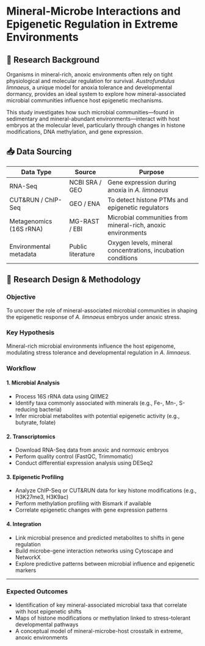 # Mineral-Microbe Interactions and Epigenetic Regulation in Extreme Environments

## 🧠 Research Background
Organisms in mineral-rich, anoxic environments often rely on tight physiological and molecular regulation for survival. *Austrofundulus limnaeus*, a unique model for anoxia tolerance and developmental dormancy, provides an ideal system to explore how mineral-associated microbial communities influence host epigenetic mechanisms.

This study investigates how such microbial communities—found in sedimentary and mineral-abundant environments—interact with host embryos at the molecular level, particularly through changes in histone modifications, DNA methylation, and gene expression.

## 📥 Data Sourcing

| Data Type | Source | Purpose |
|-----------|--------|---------|
| RNA-Seq | NCBI SRA / GEO | Gene expression during anoxia in *A. limnaeus* |
| CUT&RUN / ChIP-Seq | GEO / ENA | To detect histone PTMs and epigenetic regulators |
| Metagenomics (16S rRNA) | MG-RAST / EBI | Microbial communities from mineral-rich, anoxic environments |
| Environmental metadata | Public literature | Oxygen levels, mineral concentrations, incubation conditions |

## 🧪 Research Design & Methodology

### Objective
To uncover the role of mineral-associated microbial communities in shaping the epigenetic response of *A. limnaeus* embryos under anoxic stress.

### Key Hypothesis
Mineral-rich microbial environments influence the host epigenome, modulating stress tolerance and developmental regulation in *A. limnaeus*.

### Workflow

#### 1. Microbial Analysis
- Process 16S rRNA data using QIIME2
- Identify taxa commonly associated with minerals (e.g., Fe-, Mn-, S-reducing bacteria)
- Infer microbial metabolites with potential epigenetic activity (e.g., butyrate, folate)

#### 2. Transcriptomics
- Download RNA-Seq data from anoxic and normoxic embryos
- Perform quality control (FastQC, Trimmomatic)
- Conduct differential expression analysis using DESeq2

#### 3. Epigenetic Profiling
- Analyze ChIP-Seq or CUT&RUN data for key histone modifications (e.g., H3K27me3, H3K9ac)
- Perform methylation profiling with Bismark if available
- Correlate epigenetic changes with gene expression patterns

#### 4. Integration
- Link microbial presence and predicted metabolites to shifts in gene regulation
- Build microbe-gene interaction networks using Cytoscape and NetworkX
- Explore predictive patterns between microbial influence and epigenetic markers

---

### Expected Outcomes
- Identification of key mineral-associated microbial taxa that correlate with host epigenetic shifts
- Maps of histone modifications or methylation linked to stress-tolerant developmental pathways
- A conceptual model of mineral-microbe-host crosstalk in extreme, anoxic environments
